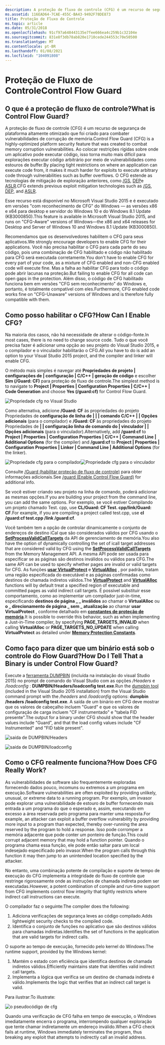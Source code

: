 ```yaml
---
description: A proteção de fluxo de controle (CFG) é um recurso de segurança de plataforma altamente otimizado que foi criado para combater vulnerabilidades de corrupção de memória.
ms.assetid: 116EAD64-7CAE-455C-BA43-9492F78DE873
title: Proteção de Fluxo de Controle
ms.topic: article
ms.date: 05/31/2018
ms.openlocfilehash: 91cf97a648443135e7fee666ea4c259b1c32104e
ms.sourcegitcommit: 831e8f3db78ab820e1710cede244553c70e50500
ms.translationtype: MT
ms.contentlocale: pt-BR
ms.lasthandoff: 01/08/2021
ms.locfileid: "104091808"
---
```

# <a name="control-flow-guard"></a><span data-ttu-id="f5bcf-103">Proteção de Fluxo de Controle</span><span class="sxs-lookup"><span data-stu-id="f5bcf-103">Control Flow Guard</span></span>

## <a name="what-is-control-flow-guard"></a><span data-ttu-id="f5bcf-104">O que é a proteção de fluxo de controle?</span><span class="sxs-lookup"><span data-stu-id="f5bcf-104">What is Control Flow Guard?</span></span>

<span data-ttu-id="f5bcf-105">A proteção de fluxo de controle (CFG) é um recurso de segurança de plataforma altamente otimizado que foi criado para combater vulnerabilidades de corrupção de memória.</span><span class="sxs-lookup"><span data-stu-id="f5bcf-105">Control Flow Guard (CFG) is a highly-optimized platform security feature that was created to combat memory corruption vulnerabilities.</span></span> <span data-ttu-id="f5bcf-106">Ao colocar restrições rígidas sobre onde um aplicativo pode executar código, isso torna muito mais difícil para explorações executar código arbitrário por meio de vulnerabilidades como estouros de buffer.</span><span class="sxs-lookup"><span data-stu-id="f5bcf-106">By placing tight restrictions on where an application can execute code from, it makes it much harder for exploits to execute arbitrary code through vulnerabilities such as buffer overflows.</span></span> <span data-ttu-id="f5bcf-107">O CFG estende as tecnologias de mitigação de exploração anteriores, como [/GS](/cpp/build/reference/gs-buffer-security-check?view=vs-2019), [DEP](../memory/data-execution-prevention.md)e [ASLR](/archive/blogs/michael_howard/address-space-layout-randomization-in-windows-vista).</span><span class="sxs-lookup"><span data-stu-id="f5bcf-107">CFG extends previous exploit mitigation technologies such as [/GS](/cpp/build/reference/gs-buffer-security-check?view=vs-2019), [DEP](../memory/data-execution-prevention.md), and [ASLR](/archive/blogs/michael_howard/address-space-layout-randomization-in-windows-vista).</span></span>

<span data-ttu-id="f5bcf-108">Esse recurso está disponível no Microsoft Visual Studio 2015 e é executado em versões "com reconhecimento de CFG" do Windows — as versões x86 e x64 para desktop e servidor do Windows 10 e do Windows 8.1 Update (KB3000850).</span><span class="sxs-lookup"><span data-stu-id="f5bcf-108">This feature is available in Microsoft Visual Studio 2015, and runs on "CFG-Aware" versions of Windows—the x86 and x64 releases for Desktop and Server of Windows 10 and Windows 8.1 Update (KB3000850).</span></span>

<span data-ttu-id="f5bcf-109">Recomendamos que os desenvolvedores habilitem o CFG para seus aplicativos.</span><span class="sxs-lookup"><span data-stu-id="f5bcf-109">We strongly encourage developers to enable CFG for their applications.</span></span> <span data-ttu-id="f5bcf-110">Você não precisa habilitar o CFG para cada parte do seu código, pois uma combinação de CFG habilitado e código não habilitado para CFG será executada corretamente.</span><span class="sxs-lookup"><span data-stu-id="f5bcf-110">You don't have to enable CFG for every part of your code, as a mixture of CFG enabled and non-CFG enabled code will execute fine.</span></span> <span data-ttu-id="f5bcf-111">Mas a falha ao habilitar CFG para todo o código pode abrir lacunas na proteção.</span><span class="sxs-lookup"><span data-stu-id="f5bcf-111">But failing to enable CFG for all code can open gaps in the protection.</span></span> <span data-ttu-id="f5bcf-112">Além disso, o código de CFG habilitado funciona bem em versões "CFG sem reconhecimento" do Windows e, portanto, é totalmente compatível com eles.</span><span class="sxs-lookup"><span data-stu-id="f5bcf-112">Furthermore, CFG enabled code works fine on "CFG-Unaware" versions of Windows and is therefore fully compatible with them.</span></span>

## <a name="how-can-i-enable-cfg"></a><span data-ttu-id="f5bcf-113">Como posso habilitar o CFG?</span><span class="sxs-lookup"><span data-stu-id="f5bcf-113">How Can I Enable CFG?</span></span>

<span data-ttu-id="f5bcf-114">Na maioria dos casos, não há necessidade de alterar o código-fonte.</span><span class="sxs-lookup"><span data-stu-id="f5bcf-114">In most cases, there is no need to change source code.</span></span> <span data-ttu-id="f5bcf-115">Tudo o que você precisa fazer é adicionar uma opção ao seu projeto do Visual Studio 2015, e o compilador e o vinculador habilitarão o CFG.</span><span class="sxs-lookup"><span data-stu-id="f5bcf-115">All you have to do is add an option to your Visual Studio 2015 project, and the compiler and linker will enable CFG.</span></span>

<span data-ttu-id="f5bcf-116">O método mais simples é navegar até **Propriedades de projeto \| configurações de \| configuração \| C/C++ \| geração de código** e escolher **Sim (/Guard: CF)** para proteção de fluxo de controle.</span><span class="sxs-lookup"><span data-stu-id="f5bcf-116">The simplest method is to navigate to **Project \| Properties \| Configuration Properties \| C/C++ \| Code Generation** and choose **Yes (/guard:cf)** for Control Flow Guard.</span></span>

![Propriedade cfg no Visual Studio](images/cfg-vs.png)

<span data-ttu-id="f5bcf-118">Como alternativa, adicione **/Guard: CF** às propriedades do projeto Propriedades de **configuração de linha de \| \| \| comando C/C++ \| \| Opções adicionais** (para o compilador) e **/Guard: CF** às propriedades do projeto Propriedades de **\| \| configuração linha de comando do \| vinculador \| \| Opções adicionais** (para o vinculador).</span><span class="sxs-lookup"><span data-stu-id="f5bcf-118">Alternatively, add **/guard:cf** to **Project \| Properties \| Configuration Properties \| C/C++ \| Command Line \| Additional Options** (for the compiler) and **/guard:cf** to **Project \| Properties \| Configuration Properties \| Linker \| Command Line \| Additional Options** (for the linker).</span></span>

![Propriedade cfg para o compilador](images/cfg-compiler.png)![Propriedade cfg para o vinculador](images/cfg-linker.png)

<span data-ttu-id="f5bcf-121">Consulte [/Guard (habilitar proteção de fluxo de controle)](/cpp/build/reference/guard-enable-control-flow-guard?view=vs-2019) para obter informações adicionais.</span><span class="sxs-lookup"><span data-stu-id="f5bcf-121">See [/guard (Enable Control Flow Guard)](/cpp/build/reference/guard-enable-control-flow-guard?view=vs-2019) for additional info.</span></span>

<span data-ttu-id="f5bcf-122">Se você estiver criando seu projeto na linha de comando, poderá adicionar as mesmas opções.</span><span class="sxs-lookup"><span data-stu-id="f5bcf-122">If you are building your project from the command line, you can add the same options.</span></span> <span data-ttu-id="f5bcf-123">Por exemplo, se você estiver Compilando um projeto chamado Test. cpp, use **CL/Guard: CF Test. cpp/link/Guard: CF**.</span><span class="sxs-lookup"><span data-stu-id="f5bcf-123">For example, if you are compiling a project called test.cpp, use **cl /guard:cf test.cpp /link /guard:cf**.</span></span>

<span data-ttu-id="f5bcf-124">Você também tem a opção de controlar dinamicamente o conjunto de endereços de destino iCal que são considerados válidos por CFG usando o [**SetProcessValidCallTargets**](/windows/desktop/api/memoryapi/nf-memoryapi-setprocessvalidcalltargets) da API de gerenciamento de memória.</span><span class="sxs-lookup"><span data-stu-id="f5bcf-124">You also have the option of dynamically controlling the set of icall target addresses that are considered valid by CFG using the [**SetProcessValidCallTargets**](/windows/desktop/api/memoryapi/nf-memoryapi-setprocessvalidcalltargets) from the Memory Management API.</span></span> <span data-ttu-id="f5bcf-125">A mesma API pode ser usada para especificar se as páginas são destinos inválidos ou válidos para CFG.</span><span class="sxs-lookup"><span data-stu-id="f5bcf-125">The same API can be used to specify whether pages are invalid or valid targets for CFG.</span></span> <span data-ttu-id="f5bcf-126">As funções [**usar VirtualProtect**](/windows/desktop/api/memoryapi/nf-memoryapi-virtualprotect) e [**VirtualAlloc**](/windows/desktop/api/memoryapi/nf-memoryapi-virtualalloc) , por padrão, tratam uma região especificada do executável e as páginas confirmadas como destinos de chamada indiretos válidos.</span><span class="sxs-lookup"><span data-stu-id="f5bcf-126">The [**VirtualProtect**](/windows/desktop/api/memoryapi/nf-memoryapi-virtualprotect) and [**VirtualAlloc**](/windows/desktop/api/memoryapi/nf-memoryapi-virtualalloc) functions will by default treat a specified region of executable and committed pages as valid indirect call targets.</span></span> <span data-ttu-id="f5bcf-127">É possível substituir esse comportamento, como ao implementar um compilador just-in-time, especificando **destinos de página \_ \_ inválidos** ao chamar o **VirtualAlloc** ou **o \_ direcionamento de página \_ sem \_ atualização** ao chamar **usar VirtualProtect** , conforme detalhado em [**constantes de proteção de memória**](/windows/desktop/Memory/memory-protection-constants).</span><span class="sxs-lookup"><span data-stu-id="f5bcf-127">It is possible to override this behavior, such as when implementing a Just-in-Time compiler, by specifying **PAGE\_TARGETS\_INVALID** when calling **VirtualAlloc** or **PAGE\_TARGETS\_NO\_UPDATE** when calling **VirtualProtect** as detailed under [**Memory Protection Constants**](/windows/desktop/Memory/memory-protection-constants).</span></span>

## <a name="how-do-i-tell-that-a-binary-is-under-control-flow-guard"></a><span data-ttu-id="f5bcf-128">Como faço para dizer que um binário está sob o controle do Flow Guard?</span><span class="sxs-lookup"><span data-stu-id="f5bcf-128">How Do I Tell That a Binary is under Control Flow Guard?</span></span>

<span data-ttu-id="f5bcf-129">Execute a [ferramenta DUMPBIN](/cpp/build/reference/dumpbin-reference) (incluída na instalação do visual Studio 2015) no prompt de comando do Visual Studio com as opções */Headers* e */loadconfig* : **DUMPBIN/Headers/loadconfig test.exe**.</span><span class="sxs-lookup"><span data-stu-id="f5bcf-129">Run the [dumpbin tool](/cpp/build/reference/dumpbin-reference) (included in the Visual Studio 2015 installation) from the Visual Studio command prompt with the */headers* and */loadconfig* options: **dumpbin /headers /loadconfig test.exe**.</span></span> <span data-ttu-id="f5bcf-130">A saída de um binário em CFG deve mostrar que os valores de cabeçalho incluem "Guard" e que os valores de configuração de carga incluem "CF instrumentado" e "tabela FID presente".</span><span class="sxs-lookup"><span data-stu-id="f5bcf-130">The output for a binary under CFG should show that the header values include "Guard", and that the load config values include "CF Instrumented" and "FID table present".</span></span>

![saída de DUMPBIN/Headers](images/cfg-dumpbin-headers.png)

![saída de DUMPBIN/loadconfig](images/cfg-dumpbin-loadconfig.png)

## <a name="how-does-cfg-really-work"></a><span data-ttu-id="f5bcf-133">Como o CFG realmente funciona?</span><span class="sxs-lookup"><span data-stu-id="f5bcf-133">How Does CFG Really Work?</span></span>

<span data-ttu-id="f5bcf-134">As vulnerabilidades de software são frequentemente exploradas fornecendo dados pouco, incomuns ou extremos a um programa em execução.</span><span class="sxs-lookup"><span data-stu-id="f5bcf-134">Software vulnerabilities are often exploited by providing unlikely, unusual, or extreme data to a running program.</span></span> <span data-ttu-id="f5bcf-135">Por exemplo, um invasor pode explorar uma vulnerabilidade de estouro de buffer fornecendo mais entrada a um programa do que o esperado e, assim, executando em excesso a área reservada pelo programa para manter uma resposta.</span><span class="sxs-lookup"><span data-stu-id="f5bcf-135">For example, an attacker can exploit a buffer overflow vulnerability by providing more input to a program than expected, thereby over-running the area reserved by the program to hold a response.</span></span> <span data-ttu-id="f5bcf-136">Isso pode corromper a memória adjacente que pode conter um ponteiro de função.</span><span class="sxs-lookup"><span data-stu-id="f5bcf-136">This could corrupt adjacent memory that may hold a function pointer.</span></span> <span data-ttu-id="f5bcf-137">Quando o programa chama essa função, ele pode então saltar para um local indesejado especificado pelo invasor.</span><span class="sxs-lookup"><span data-stu-id="f5bcf-137">When the program calls through this function it may then jump to an unintended location specified by the attacker.</span></span>

<span data-ttu-id="f5bcf-138">No entanto, uma combinação potente de compilação e suporte de tempo de execução do CFG implementa a integridade do fluxo de controle que restringe rigorosamente onde as instruções de chamada indireta podem ser executadas.</span><span class="sxs-lookup"><span data-stu-id="f5bcf-138">However, a potent combination of compile and run-time support from CFG implements control flow integrity that tightly restricts where indirect call instructions can execute.</span></span>

<span data-ttu-id="f5bcf-139">O compilador faz o seguinte:</span><span class="sxs-lookup"><span data-stu-id="f5bcf-139">The compiler does the following:</span></span>

1.  <span data-ttu-id="f5bcf-140">Adiciona verificações de segurança leves ao código compilado.</span><span class="sxs-lookup"><span data-stu-id="f5bcf-140">Adds lightweight security checks to the compiled code.</span></span>
2.  <span data-ttu-id="f5bcf-141">Identifica o conjunto de funções no aplicativo que são destinos válidos para chamadas indiretas.</span><span class="sxs-lookup"><span data-stu-id="f5bcf-141">Identifies the set of functions in the application that are valid targets for indirect calls.</span></span>

<span data-ttu-id="f5bcf-142">O suporte ao tempo de execução, fornecido pelo kernel do Windows:</span><span class="sxs-lookup"><span data-stu-id="f5bcf-142">The runtime support, provided by the Windows kernel:</span></span>

1.  <span data-ttu-id="f5bcf-143">Mantém o estado com eficiência que identifica destinos de chamada indiretos válidos.</span><span class="sxs-lookup"><span data-stu-id="f5bcf-143">Efficiently maintains state that identifies valid indirect call targets.</span></span>
2.  <span data-ttu-id="f5bcf-144">Implementa a lógica que verifica se um destino de chamada indireta é válido.</span><span class="sxs-lookup"><span data-stu-id="f5bcf-144">Implements the logic that verifies that an indirect call target is valid.</span></span>

<span data-ttu-id="f5bcf-145">Para ilustrar:</span><span class="sxs-lookup"><span data-stu-id="f5bcf-145">To illustrate:</span></span>

![o pseudocódigo de cfg](images/cfg-pseudocode.jpg)

<span data-ttu-id="f5bcf-147">Quando uma verificação de CFG falha em tempo de execução, o Windows imediatamente encerra o programa, interrompendo qualquer exploração que tente chamar indiretamente um endereço inválido.</span><span class="sxs-lookup"><span data-stu-id="f5bcf-147">When a CFG check fails at runtime, Windows immediately terminates the program, thus breaking any exploit that attempts to indirectly call an invalid address.</span></span>

 

 
